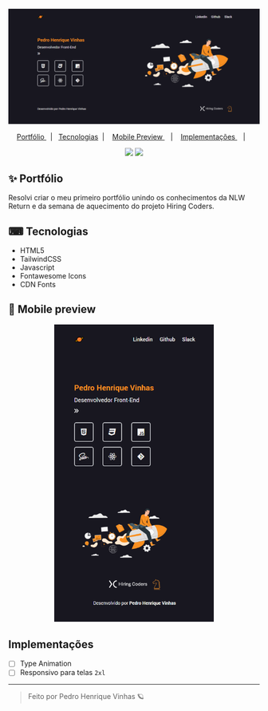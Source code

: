 
<p align="center">
<img width='1024px'  src="./.github/Desktop.png">
</p>

<p align="center">
  <a href="#-Portfólio"> Portfólio </a>&nbsp;&nbsp;|&nbsp;&nbsp;
  <a href="#-Tecnologias"> Tecnologias</a>&nbsp;&nbsp;|&nbsp;&nbsp;&nbsp;
  <a href="#-Mobile-Preview"> Mobile Preview </a>&nbsp;&nbsp;&nbsp;|&nbsp;&nbsp;&nbsp;
  <a href="#-Implementações"> Implementações </a>&nbsp;&nbsp;&nbsp;|&nbsp;&nbsp;&nbsp;
</p>

 <p align="center">
    <img src="https://shields.io/badge/-HTML5-ff7f00?logo=html5&logoColor=white&style=flat?&color=3f3d56&labelColor=f88f20&?logoWidth=60">
    <img src="https://shields.io/badge/-Tailwind-f88f20?logo=tailwindcss&logoColor=white&style=flat?&color=3f3d56&labelColor=f88f20&?logoWidth=60">
 </p>


## ✨ Portfólio
Resolvi criar o meu primeiro portfólio unindo os conhecimentos da NLW Return e da semana de aquecimento do projeto Hiring Coders. 

## ⌨ Tecnologias
- HTML5
- TailwindCSS
- Javascript
- Fontawesome Icons
- CDN Fonts

## 🤳 Mobile preview

<div align="center">
<img width='320px'  src="./.github/Mobile.png">
</div>

## Implementações
- [ ] Type Animation
- [ ] Responsivo para telas `2xl`

--- 

<blockquote> Feito por Pedro Henrique Vinhas 🪐 </blockquote>